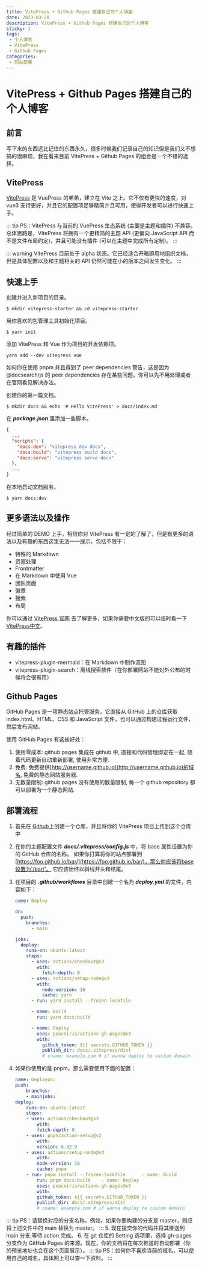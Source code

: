 ```yaml
---
title: VitePress + Github Pages 搭建自己的个人博客
date: 2023-03-28
description: VitePress + Github Pages 搭建自己的个人博客
sticky: 1
tags:
 - 个人博客
 - VitePress
 - Github Pages
categories:
 - 网站部署
---
```

# VitePress + Github Pages 搭建自己的个人博客

## 前言

写下来的东西远比记住的东西永久，很多时候我们记录自己的知识但是我们又不想搞的很麻烦，我在看来目前 VitePress + Github Pages 的组合是一个不错的选择。

## VitePress

[VitePress](https://vuepress.vuejs.org/zh/) 是 VuePress 的弟弟，建立在 Vite 之上。它不仅有更快的速度，对 vue3 支持更好，并且它的配置项足够精简并且可用，使得开发者可以进行快速上手。

::: tip
PS：VitePress 与当前的 VuePress 生态系统 (主要是主题和插件) 不兼容。总体思路是，VitePress 将拥有一个更精简的主题 API (更偏向 JavaScript API 而不是文件布局约定)，并且可能没有插件 (可以在主题中完成所有定制)。
:::

::: warning
VitePress 目前处于 alpha 状态。它已经适合开箱即用地组织文档，但是具体配置以及和主题相关的 API 仍然可能在小的版本之间发生变化。
:::
## 快速上手

创建并进入新项目的目录。

```
$ mkdir vitepress-starter && cd vitepress-starter
```

用你喜欢的包管理工具初始化项目。

```
$ yarn init
```

添加 VitePress 和 Vue 作为项目的开发依赖项。

```
yarn add --dev vitepress vue
```

如何你在使用 pnpm 并且得到了 peer dependencies 警告，这是因为 @docsearch/js 的 peer dependencies 存在某些问题。你可以先不用处理或者在官网看见解决办法。

创建你的第一篇文档。

```
$ mkdir docs && echo '# Hello VitePress' > docs/index.md
```

在 ***package.json*** 里添加一些脚本。

```JSON
{
  ...
  "scripts": {
    "docs:dev": "vitepress dev docs",
    "docs:build": "vitepress build docs",
    "docs:serve": "vitepress serve docs"
  },
  ...
}
```

在本地启动文档服务。

```
$ yarn docs:dev
```

## 更多语法以及操作

经过简单的 DEMO 上手，相信你对 VitePress 有一定的了解了，但是有更多的语法以及有趣的东西这里无法一一展示，包括不限于：

* 特殊的 Markdown
* 资源处理
* Frontmatter
* 在 Markdown 中使用 Vue
* 团队页面
* 徽章
* 搜索
* 布局

你可以通过 [VitePress 官网](https://vuepress.vuejs.org/zh/) 去了解更多，如果你需要中文版的可以临时看一下[VitePress中文](https://vuepress.vuejs.org/zh/)。

## 有趣的插件

- vitepress-plugin-mermaid：在 Markdown 中制作流图
- vitepress-plugin-search：离线搜索插件（在你部署网站不能对外公布的时候将会很有用）

## Github Pages

GitHub Pages 是一项静态站点托管服务，它直接从 GitHub 上的仓库获取 index.html、HTML、CSS 和 JavaScript 文件，也可以通过构建过程运行文件，然后发布网站。

使用 GitHub Pages 有这些好处：

1. 使用零成本:  github pages 集成在 github 中, 直接和代码管理绑定在一起, 随着代码更新自动重新部署, 使用非常方便.
2. 免费:  免费提供[http://username.github.io](http://username.github.io)的域名, 免费的静态网站服务器.
3. 无数量限制:  github pages 没有使用的数量限制, 每一个 github repository 都可以部署为一个静态网站.

## 部署流程

1. 首先在 [Github](https://www.github.com)上创建一个仓库，并且将你的 VitePress 项目上传到这个仓库中
2. 在你的主题配置文件 ***docs/.vitepress/config.js*** 中，将 base 属性设置为你的 GitHub 仓库的名称。 如果你打算将你的站点部署到[https://foo.github.io/bar/](https://foo.github.io/bar/)，那么你应该将base设置为'/bar/'。 它应该始终以斜线开头和结尾。
3. 在项目的 ***.github/workflows*** 目录中创建一个名为 ***deploy.yml*** 的文件，内容如下：

   ```yaml
   name: Deploy

   on:
     push:
       branches:
         - main

   jobs:
     deploy:
       runs-on: ubuntu-latest
       steps:
         - uses: actions/checkout@v3
           with:
             fetch-depth: 0
         - uses: actions/setup-node@v3
           with:
             node-version: 16
             cache: yarn
         - run: yarn install --frozen-lockfile

         - name: Build
           run: yarn docs:build

         - name: Deploy
           uses: peaceiris/actions-gh-pages@v3
           with:
             github_token: ${{ secrets.GITHUB_TOKEN }}
             publish_dir: docs/.vitepress/dist
             # cname: example.com # if wanna deploy to custom domain
   ```
4. 如果你使用的是 pnpm，那么需要使用下面的配置：

   ```yaml
   name: Deployon:
   push:
       branches:
       - mainjobs:
   deploy:
       runs-on: ubuntu-latest
       steps:
       - uses: actions/checkout@v3
           with:
           fetch-depth: 0
       - uses: pnpm/action-setup@v2
           with:
           version: 6.32.9
       - uses: actions/setup-node@v3
           with:
           node-version: 16
           cache: pnpm
       - run: pnpm install --frozen-lockfile      - name: Build
           run: pnpm docs:build    - name: Deploy
           uses: peaceiris/actions-gh-pages@v3
           with:
           github_token: ${{ secrets.GITHUB_TOKEN }}
           publish_dir: docs/.vitepress/dist
           # cname: example.com # if wanna deploy to custom domain
   ```
::: tip
PS：请替换对应的分支名称。例如，如果你要构建的分支是 master，则应将上述文件中的 main 替换为 master。
:::
5. 现在提交你的代码并将其推送到 main 分支,等待 action 完成。
6. 在 git 仓库的 Setting 选项里，选择 gh-pages 分支作为 GitHub Pages 的来源。现在，你的文档将在每次推送时自动部署（你的预览地址也会在这个页面展示）。
::: tip
PS：如何你不喜欢当前的域名，可以使用自己的域名，具体网上可以查一下资料。
:::
